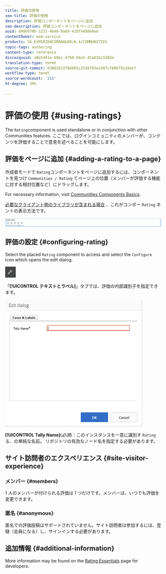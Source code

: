 ```yaml
---
title: 評価の使用
seo-title: 評価の使用
description: 評価コンポーネントをページに追加
seo-description: 評価コンポーネントをページに追加
uuid: a986970b-1221-4648-9a69-410f4480e0ae
contentOwner: msm-service
products: SG_EXPERIENCEMANAGER/6.4/COMMUNITIES
topic-tags: authoring
content-type: reference
discoiquuid: a0e5491e-66bc-47b0-94a5-45a02bc558da
translation-type: tm+mt
source-git-commit: 63001012f0d865c2548703ea387c780679128ee7
workflow-type: tm+mt
source-wordcount: '215'
ht-degree: 39%

---
```



# 評価の使用 {#using-ratings}

The `Rating`component is used standalone or in conjunction with other Communities features. ここでは、ログインコミュニティのメンバーが、コンテンツを評価することで意見を述べることを可能にします。

## 評価をページに追加 {#adding-a-rating-to-a-page}

作成者モードで `Rating`コンポーネントをページに追加するには、コンポーネントを見つけ `Communities / Rating` てページ上の位置（メンバーが評価する機能に対する相対位置など）にドラッグします。

For necessary information, visit [Communities Components Basics](basics.md).

[必要なクライアント側のライブラリが含まれる場合](rating-basics.md#essentials-for-client-side) 、これがコンポー `Rating` ネントの表示方法です。

![chlimage_1-493](assets/chlimage_1-493.png)

## 評価の設定 {#configuring-rating}

Select the placed `Rating` component to access and select the `Configure` icon which opens the edit dialog.

![chlimage_1-494](assets/chlimage_1-494.png)

「**[!UICONTROL テキストとラベル]**」タブでは、評価の内部識別子を指定できます。

![chlimage_1-495](assets/chlimage_1-495.png)

**[!UICONTROL Tally Name]**(*必須*)：このインスタンスを一意に識別す `Rating`る、の単純な名前。 リポジトリの有効なノード名を指定する必要があります。

## サイト訪問者のエクスペリエンス {#site-visitor-experience}

### メンバー {#members}

1 人のメンバーが付けられる評価は 1 つだけです。メンバーは、いつでも評価を変更できます。

### 匿名 {#anonymous}

匿名での評価投稿はサポートされていません。サイト訪問者は参加するには、登録（会員になる）し、サインインする必要があります。

## 追加情報 {#additional-information}

More information may be found on the [Rating Essentials](rating-basics.md) page for developers.
